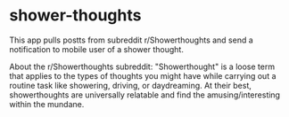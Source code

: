 # shower-thoughts
This app pulls postts from subreddit r/Showerthoughts and send a notification to mobile user of a shower thought.

About the r/Showerthoughts subreddit: "Showerthought" is a loose term that applies to the types of thoughts you might have while carrying out a routine task like showering, driving, or daydreaming. At their best, showerthoughts are universally relatable and find the amusing/interesting within the mundane.
